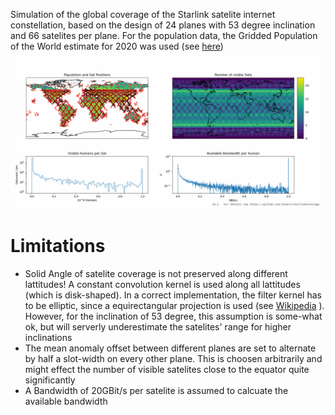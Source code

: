 Simulation of the global coverage of the Starlink satelite internet constellation, based on the design of 24 planes with 53 degree inclination and 66 satelites per plane.
For the population data, the Gridded Population of the World estimate for 2020 was used (see [here](https://doi.org/10.7927/H4JW8BX5))
![](starlink_coverage.gif)
# Limitations
- Solid Angle of satelite coverage is not preserved along different lattitudes! A constant convolution kernel is used along all lattitudes (which is disk-shaped). In a correct implementation, the filter kernel has to be elliptic, since a equirectangular projection is used (see [Wikipedia](https://upload.wikimedia.org/wikipedia/commons/thumb/1/17/Plate_Carr%C3%A9e_with_Tissot%27s_Indicatrices_of_Distortion.svg/1280px-Plate_Carr%C3%A9e_with_Tissot%27s_Indicatrices_of_Distortion.svg.png) ). However, for the inclination of 53 degree, this assumption is some-what ok, but will serverly underestimate the satelites' range for higher inclinations
- The mean anomaly offset between different planes are set to alternate by half a slot-width on every other plane. This is choosen arbitrarily and might effect the number of visible satelites close to the equator quite significantly
- A Bandwidth of 20GBit/s per satelite is assumed to calcuate the available bandwidth
